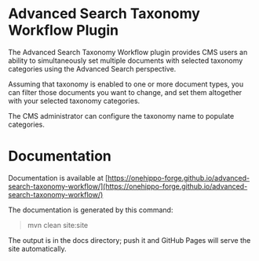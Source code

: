 
# Advanced Search Taxonomy Workflow Plugin

The Advanced Search Taxonomy Workflow plugin provides CMS users an ability to simultaneously set multiple documents with 
selected taxonomy categories using the Advanced Search perspective.

Assuming that taxonomy is enabled to one or more document types, you can filter those documents you want to change, and 
set them altogether with your selected taxonomy categories.

The CMS administrator can configure the taxonomy name to populate categories.

# Documentation 

Documentation is available at [https://onehippo-forge.github.io/advanced-search-taxonomy-workflow/](https://onehippo-forge.github.io/advanced-search-taxonomy-workflow/)

The documentation is generated by this command:

 > mvn clean site:site
 
The output is in the docs directory; push it and GitHub Pages will serve the site automatically. 
